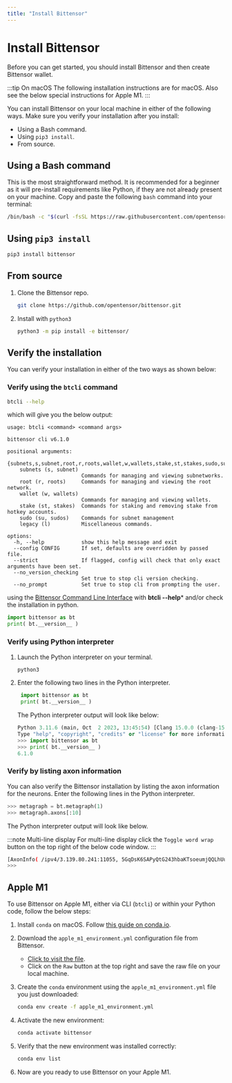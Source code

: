 ```yaml
---
title: "Install Bittensor"
---
```


# Install Bittensor

Before you can get started, you should install Bittensor and then create Bittensor wallet.

:::tip On macOS
The following installation instructions are for macOS. Also see the below  special instructions for Apple M1. 
:::

You can install Bittensor on your local machine in either of the following ways. Make sure you verify your installation after you install:
- Using a Bash command.
- Using `pip3 install`.
- From source.

## Using a Bash command

This is the most straightforward method. It is recommended for a beginner as it will pre-install requirements like Python, if they are not already present on your machine. Copy and paste the following `bash` command into your terminal:

```bash
/bin/bash -c "$(curl -fsSL https://raw.githubusercontent.com/opentensor/bittensor/master/scripts/install.sh)"
```

## Using `pip3 install`

```bash
pip3 install bittensor
```

## From source

1. Clone the Bittensor repo.

    ```bash
    git clone https://github.com/opentensor/bittensor.git
    ```
2. Install with `python3`

    ```bash
    python3 -m pip install -e bittensor/
    ```

## Verify the installation

You can verify your installation in either of the two ways as shown below:

### Verify using the `btcli` command

```bash
btcli --help
```
which will give you the below output:

```text
usage: btcli <command> <command args>

bittensor cli v6.1.0

positional arguments:
  {subnets,s,subnet,root,r,roots,wallet,w,wallets,stake,st,stakes,sudo,su,sudos,legacy,l}
    subnets (s, subnet)
                        Commands for managing and viewing subnetworks.
    root (r, roots)     Commands for managing and viewing the root network.
    wallet (w, wallets)
                        Commands for managing and viewing wallets.
    stake (st, stakes)  Commands for staking and removing stake from hotkey accounts.
    sudo (su, sudos)    Commands for subnet management
    legacy (l)          Miscellaneous commands.

options:
  -h, --help            show this help message and exit
  --config CONFIG       If set, defaults are overridden by passed file.
  --strict              If flagged, config will check that only exact arguments have been set.
  --no_version_checking
                        Set true to stop cli version checking.
  --no_prompt           Set true to stop cli from prompting the user.
```

using the [Bittensor Command Line Interface](reference/btcli) with **btcli --help*** and/or check the installation in python.
```python numbered
import bittensor as bt
print( bt.__version__ )
```

### Verify using Python interpreter

1. Launch the Python interpreter on your terminal.   

    ```bash
    python3
    ```
2. Enter the following two lines in the Python interpreter.
   
   ```python
    import bittensor as bt
    print( bt.__version__ )
    ```
    The Python interpreter output will look like below:

    ```python
    Python 3.11.6 (main, Oct  2 2023, 13:45:54) [Clang 15.0.0 (clang-1500.0.40.1)] on darwin
    Type "help", "copyright", "credits" or "license" for more information.
    >>> import bittensor as bt
    >>> print( bt.__version__ )
    6.1.0
    ```

### Verify by listing axon information

You can also verify the Bittensor installation by listing the axon information for the neurons. Enter the following lines in the Python interpreter.

```python
>>> metagraph = bt.metagraph(1)
>>> metagraph.axons[:10]
```
The Python interpreter output will look like below.

:::note Multi-line display
For multi-line display click the `Toggle word wrap` button on the top right of the below code window.
:::

```bash
[AxonInfo( /ipv4/3.139.80.241:11055, 5GqDsK6SAPyQtG243hbaKTsoeumjQQLhUu8GyrXikPTmxjn7, 5D7u5BTqF3j1XHnizp9oR67GFRr8fBEFhbdnuVQEx91vpfB5, 600 ), AxonInfo( /ipv4/8.222.132.190:5108, 5CwqDkDt1uk2Bngvf8avrapUshGmiUvYZjYa7bfA9Gv9kn1i, 5HQ9eTDorvovKTxBc9RUD22FZHZzpy1KRfaxCnRsT9QhuvR6, 600 ), AxonInfo( /ipv4/34.90.71.181:8091, 5HEo565WAy4Dbq3Sv271SAi7syBSofyfhhwRNjFNSM2gP9M2, 5ChuGqW2cxc5AZJ29z6vyTkTncg75L9ovfp8QN8eB8niSD75, 601 ), AxonInfo( /ipv4/64.247.206.79:8091, 5HK5tp6t2S59DywmHRWPBVJeJ86T61KjurYqeooqj8sREpeN, 5E7W9QXNoW7se7B11vWRMKRCSWkkAu9EYotG5Ci2f9cqV8jn, 601 ), AxonInfo( /ipv4/51.91.30.166:40203, 5EXYcaCdnvnMZbozeknFWbj6aKXojfBi9jUpJYHea68j4q1a, 5CsxoeDvWsQFZJnDCyzxaNKgA8pBJGUJyE1DThH8xU25qUMg, 601 ), AxonInfo( /ipv4/149.137.225.62:8091, 5F4tQyWrhfGVcNhoqeiNsR6KjD4wMZ2kfhLj4oHYuyHbZAc3, 5Ccmf1dJKzGtXX7h17eN72MVMRsFwvYjPVmkXPUaapczECf6, 600 ), AxonInfo( /ipv4/38.147.83.11:8091, 5Hddm3iBFD2GLT5ik7LZnT3XJUnRnN8PoeCFgGQgawUVKNm8, 5DCQw11aUW7bozAKkB8tB5bHqAjiu4F6mVLZBdgJnk8dzUoV, 610 ), AxonInfo( /ipv4/38.147.83.30:41422, 5HNQURvmjjYhTSksi8Wfsw676b4owGwfLR2BFAQzG7H3HhYf, 5EZUTdAbXyLmrs3oiPvfCM19nG6oRs4X7zpgxG5oL1iK4MAh, 610 ), AxonInfo( /ipv4/54.227.25.215:10022, 5DxrZuW8kmkZPKGKp1RBVovaP5zHtPLDHYc5Yu82Z1fWqK5u, 5FhXUSmSZ2ec7ozRSA8Bg3ywmGwrjoLLzsXjNcwmZme2GcSC, 601 ), AxonInfo( /ipv4/52.8.243.76:40033, 5EnZN591jjsKKbt3yBtfGKWHxhxRH9cJonqTKRT5yTRUyNon, 5ChzhHyGmWwEdHjuvAxoUifHEZ6xpUjR67fDd4a42UrPysyB, 601 )]
>>>
```

## Apple M1

To use Bittensor on Apple M1, either via CLI (`btcli`) or within your Python code, follow the below steps:

1. Install `conda` on macOS. Follow [this guide on conda.io](https://conda.io/projects/conda/en/latest/user-guide/install/macos.html).
2. Download the `apple_m1_environment.yml` configuration file from Bittensor. 
   - [Click to visit the file](https://github.com/opentensor/bittensor/blob/master/scripts/environments/apple_m1_environment.yml).
   - Click on the `Raw` button at the top right and save the raw file on your local machine.
  
3. Create the `conda` environment using the `apple_m1_environment.yml` file you just downloaded:
    ```bash
    conda env create -f apple_m1_environment.yml
    ```

4. Activate the new environment: 
   ```bash
   conda activate bittensor
   ```

5. Verify that the new environment was installed correctly:
   
   ```bash
   conda env list
   ```
6. Now are you ready to use Bittensor on your Apple M1.